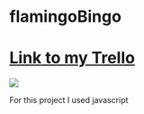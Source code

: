 # flamingoBingo

# [Link to my Trello](https://trello.com/b/lRlczRkg/flamingo-bingo)

![](wire-frames.jpg)

For this project I used javascript